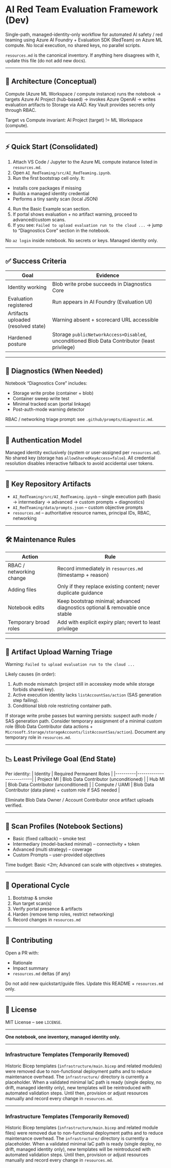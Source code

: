 # AI Red Team Evaluation Framework (Dev)

Single-path, managed-identity-only workflow for automated AI safety / red teaming using Azure AI Foundry + Evaluation SDK (RedTeam) on Azure ML compute. No local execution, no shared keys, no parallel scripts.

`resources.md` is the canonical inventory. If anything here disagrees with it, update this file (do not add new docs).

---
## 🔁 Architecture (Conceptual)
Compute (Azure ML Workspace / compute instance) runs the notebook → targets Azure AI Project (hub-based) → invokes Azure OpenAI → writes evaluation artifacts to Storage via AAD. Key Vault provides secrets only through RBAC.

Target vs Compute invariant: AI Project (target) != ML Workspace (compute).

---
## ⚡ Quick Start (Consolidated)
1. Attach VS Code / Jupyter to the Azure ML compute instance listed in `resources.md`.
2. Open `AI_RedTeaming/src/AI_RedTeaming.ipynb`.
3. Run the first bootstrap cell only. It:
  - Installs core packages if missing
  - Builds a managed identity credential
  - Performs a tiny sanity scan (local JSON)
4. Run the Basic Example scan section.
5. If portal shows evaluation + no artifact warning, proceed to advanced/custom scans.
6. If you see: `Failed to upload evaluation run to the cloud ...` → jump to “Diagnostics Core” section in the notebook.

No `az login` inside notebook. No secrets or keys. Managed identity only.

---
## ✅ Success Criteria
| Goal | Evidence |
|------|----------|
| Identity working | Blob write probe succeeds in Diagnostics Core |
| Evaluation registered | Run appears in AI Foundry (Evaluation UI) |
| Artifacts uploaded (resolved state) | Warning absent + scorecard URL accessible |
| Hardened posture | Storage `publicNetworkAccess=Disabled`, unconditioned Blob Data Contributor (least privilege) |

---
## 🧪 Diagnostics (When Needed)
Notebook “Diagnostics Core” includes:
- Storage write probe (container + blob)
- Container sweep write test
- Minimal tracked scan (portal linkage)
- Post-auth-mode warning detector

RBAC / networking triage prompt: see `.github/prompts/diagnostic.md`.

---
## 🔐 Authentication Model
Managed identity exclusively (system or user-assigned per `resources.md`). No shared key (storage has `allowSharedKeyAccess=false`). All credential resolution disables interactive fallback to avoid accidental user tokens.

---
## 📂 Key Repository Artifacts
- `AI_RedTeaming/src/AI_RedTeaming.ipynb` – single execution path (basic → intermediary → advanced → custom prompts + diagnostics)
- `AI_RedTeaming/data/prompts.json` – custom objective prompts
- `resources.md` – authoritative resource names, principal IDs, RBAC, networking

---
## 🛠 Maintenance Rules
| Action | Rule |
|--------|------|
| RBAC / networking change | Record immediately in `resources.md` (timestamp + reason) |
| Adding files | Only if they replace existing content; never duplicate guidance |
| Notebook edits | Keep bootstrap minimal; advanced diagnostics optional & removable once stable |
| Temporary broad roles | Add with explicit expiry plan; revert to least privilege |

---
## 🚩 Artifact Upload Warning Triage
Warning: `Failed to upload evaluation run to the cloud ...`

Likely causes (in order):
1. Auth mode mismatch (project still in accesskey mode while storage forbids shared key).
2. Active execution identity lacks `listAccountSas/action` (SAS generation step failing).
3. Conditional blob role restricting container path.

If storage write probe passes but warning persists: suspect auth mode / SAS generation path. Consider temporary assignment of a minimal custom role (Blob Data Contributor data actions + `Microsoft.Storage/storageAccounts/listAccountSas/action`). Document any temporary role in `resources.md`.

---
## 📉 Least Privilege Goal (End State)
Per identity:
| Identity | Required Permanent Roles |
|----------|--------------------------|
| Project MI | Blob Data Contributor (unconditioned) |
| Hub MI | Blob Data Contributor (unconditioned) |
| Compute / UAMI | Blob Data Contributor (data plane) + custom role if SAS needed |

Eliminate Blob Data Owner / Account Contributor once artifact uploads verified.

---
## 🧪 Scan Profiles (Notebook Sections)
- Basic (fixed callback) – smoke test
- Intermediary (model-backed minimal) – connectivity + token
- Advanced (multi strategy) – coverage
- Custom Prompts – user-provided objectives

Time budget: Basic <2m; Advanced can scale with objectives × strategies.

---
## 🔄 Operational Cycle
1. Bootstrap & smoke
2. Run target scan(s)
3. Verify portal presence & artifacts
4. Harden (remove temp roles, restrict networking)
5. Record changes in `resources.md`

---
## 🤝 Contributing
Open a PR with:
- Rationale
- Impact summary
- `resources.md` deltas (if any)

Do not add new quickstart/guide files. Update this README + `resources.md` only.

---
## 🧾 License
MIT License – see `LICENSE`.

---
**One notebook, one inventory, managed identity only.**

---
### Infrastructure Templates (Temporarily Removed)
Historic Bicep templates (`infrastructure/main.bicep` and related modules) were removed due to non-functional deployment paths and to reduce maintenance overhead. The `infrastructure/` directory is currently a placeholder. When a validated minimal IaC path is ready (single deploy, no drift, managed identity only), new templates will be reintroduced with automated validation steps. Until then, provision or adjust resources manually and record every change in `resources.md`.

---
### Infrastructure Templates (Temporarily Removed)
Historic Bicep templates (`infrastructure/main.bicep` and related module files) were removed due to non-functional deployment paths and to reduce maintenance overhead. The `infrastructure/` directory is currently a placeholder. When a validated minimal IaC path is ready (single deploy, no drift, managed identity only), new templates will be reintroduced with automated validation steps. Until then, provision or adjust resources manually and record every change in `resources.md`.
